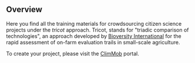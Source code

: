 
Overview
--------

Here you find all the training materials for crowdsourcing citizen science projects under the *tricot* approach. Tricot, stands for "triadic comparison of technologies", an approach developed by [Bioversity International](https://www.bioversityinternational.org/) for the rapid assessment of on-farm evaluation trails in small-scale agriculture.

To create your project, please visit the [ClimMob](https://climmob.net/blog/) portal.
